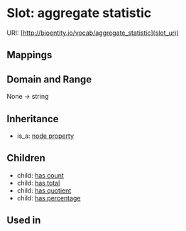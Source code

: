 # Slot: aggregate statistic




URI: [http://bioentity.io/vocab/aggregate_statistic](slot_uri)
## Mappings

## Domain and Range

None -> string
## Inheritance

 *  is_a: [node property](node_property.md)
## Children

 *  child: [has count](has_count.md)
 *  child: [has total](has_total.md)
 *  child: [has quotient](has_quotient.md)
 *  child: [has percentage](has_percentage.md)
## Used in

